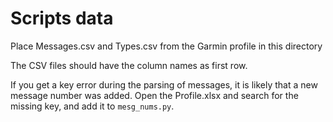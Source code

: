 # Scripts data

Place Messages.csv and Types.csv from the Garmin profile in this directory

The CSV files should have the column names as first row.

If you get a key error during the parsing of messages, it is likely that a new message 
number was added. Open the Profile.xlsx and search for the missing key, and add it to
`mesg_nums.py`.
